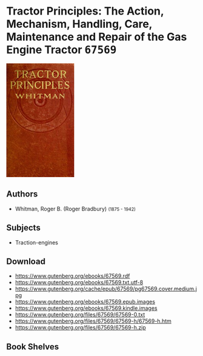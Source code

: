 # Tractor Principles: The Action, Mechanism, Handling, Care, Maintenance and Repair of the Gas Engine Tractor <kbd>67569</kbd>

![](./cover.medium.jpg "")

## Authors


 - Whitman, Roger B. (Roger Bradbury) <small>(1875 - 1942)</small>

## Subjects


 - Traction-engines

## Download


 - https://www.gutenberg.org/ebooks/67569.rdf
 - https://www.gutenberg.org/ebooks/67569.txt.utf-8
 - https://www.gutenberg.org/cache/epub/67569/pg67569.cover.medium.jpg
 - https://www.gutenberg.org/ebooks/67569.epub.images
 - https://www.gutenberg.org/ebooks/67569.kindle.images
 - https://www.gutenberg.org/files/67569/67569-0.txt
 - https://www.gutenberg.org/files/67569/67569-h/67569-h.htm
 - https://www.gutenberg.org/files/67569/67569-h.zip

## Book Shelves


